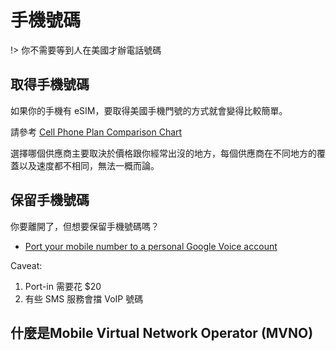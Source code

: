 手機號碼
========

!> 你不需要等到人在美國才辦電話號碼

取得手機號碼
------------

如果你的手機有 eSIM，要取得美國手機門號的方式就會變得比較簡單。

請參考 [Cell Phone Plan Comparison Chart](https://airtable.com/appQ7TstG5Wn17FjY/shrraH105YVJQF2Yr/tblE1phJr6I27XBGE/viwJOh8hODbaFjcMZ)

選擇哪個供應商主要取決於價格跟你經常出沒的地方，每個供應商在不同地方的覆蓋以及速度都不相同，無法一概而論。


保留手機號碼
------------

你要離開了，但想要保留手機號碼嗎？

* [Port your mobile number to a personal Google Voice account](https://support.google.com/voice/answer/1065667?hl=en)


Caveat:

1. Port-in 需要花 $20
1. 有些 SMS 服務會擋 VoIP 號碼


什麼是Mobile Virtual Network Operator (MVNO)
--------------------------------------------
